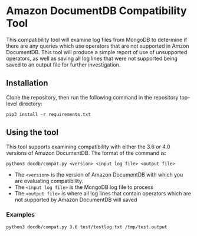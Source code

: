# Amazon DocumentDB Compatibility Tool
This compatibility tool will examine log files from MongoDB
to determine if there are any queries which use operators that
are not supported in Amzon DocumentDB. This tool will produce a
simple report of use of unsupported operators, as well as saving
all log lines that were not supported being saved to an output
file for further investigation.

## Installation
Clone the repository, then run the following command in the repository
top-level directory: 
```
pip3 install -r requirements.txt
```

## Using the tool
This tool supports examining compatibility with either the 3.6
or 4.0 versions of Amazon DocumentDB. The format of the command is:
```
python3 docdb/compat.py <version> <input log file> <output file>
```

* The `<version>` is the version of Amazon DocumentDB with which you
are evaluating compatibility.
* The `<input log file>` is the MongoDB log file to process
* The `<output file>` is where all log lines that contain operators
which are not supported by Amazon DocumentDB will saved

### Examples
```
python3 docdb/compat.py 3.6 test/testlog.txt /tmp/test.output
```
